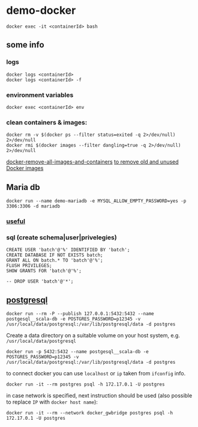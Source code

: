 # demo-docker

    docker exec -it <containerId> bash

## some info
### logs
    docker logs <containerId>
    docker logs <containerId> -f
### environment variables
    docker exec <containerId> env
### clean containers & images:

    docker rm -v $(docker ps --filter status=exited -q 2>/dev/null) 2>/dev/null
    docker rmi $(docker images --filter dangling=true -q 2>/dev/null) 2>/dev/null
    
[docker-remove-all-images-and-containers](docker-remove-all-images-and-containershttps://techoverflow.net/2013/10/22/docker-remove-all-images-and-containers/)
[to remove old and unused Docker images](https://stackoverflow.com/a/32723127/5728095)

## Maria db

    docker run --name demo-mariadb -e MYSQL_ALLOW_EMPTY_PASSWORD=yes -p 3306:3306 -d mariadb
    
### [useful](https://hub.docker.com/r/mysql/mysql-server)

### sql (create schema|user|privelegies)
    
	CREATE USER 'batch'@'%' IDENTIFIED BY 'batch';
	CREATE DATABASE IF NOT EXISTS batch;
	GRANT ALL ON batch.* TO 'batch'@'%';
	FLUSH PRIVILEGES;
	SHOW GRANTS FOR 'batch'@'%';
    
    -- DROP USER 'batch'@'*';

## [postgresql](https://hub.docker.com/_/postgres)


    docker run --rm -P --publish 127.0.0.1:5432:5432 --name postgesql__scala-db -e POSTGRES_PASSWORD=p12345 -v /usr/local/data/postgresql:/var/lib/postgresql/data -d postgres

Create a data directory on a suitable volume on your host system, e.g. `/usr/local/data/postgresql`

    docker run -p 5432:5432 --name postgesql__scala-db -e POSTGRES_PASSWORD=p12345 -v /usr/local/data/postgresql:/var/lib/postgresql/data -d postgres

to connect docker you can use `localhost` or `ip` taken from `ifconfig` info.

    docker run -it --rm postgres psql -h 172.17.0.1 -U postgres

in case network is specified, next instruction should be used (also possible to replace `IP` with `docker host name`):

    docker run -it --rm --network docker_gwbridge postgres psql -h 172.17.0.1 -U postgres
